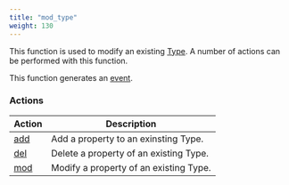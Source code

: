```yaml
---
title: "mod_type"
weight: 130
---
```


This function is used to modify an existing [Type](../../data-types/type). A number of actions can be performed with this function.

This function generates an [event](../../overview/events).

### Actions

Action | Description
------ | -----------
[add](./add) | Add a property to an exinsting Type. 
[del](./del) | Delete a property of an existing Type. 
[mod](./mod) | Modify a property of an existing Type. 

